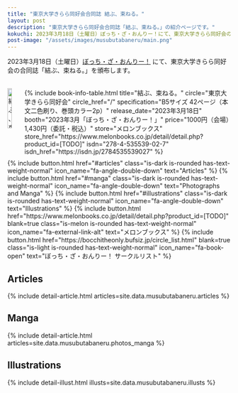 ```yaml
---
title: "東京大学きらら同好会合同誌 結ぶ、束ねる。"
layout: post
description: "東京大学きらら同好会合同誌「結ぶ、束ねる。」の紹介ページです。"
kokuchi: 2023年3月18日（土曜日）ぼっち・ざ・おんりー！にて、東京大学きらら同好会の合同誌「結ぶ、束ねる。」を頒布します。
post-image: "/assets/images/musubutabaneru/main.png"
---
```


2023年3月18日（土曜日）[ぼっち・ざ・おんりー！](https://bocchitheonly.bufsiz.jp) にて、東京大学きらら同好会の合同誌「結ぶ、束ねる。」を頒布します。

<br>
<div class="columns is-centered is-multiline">
    <div class="column is-one-fifth-desktop is-one-third-tablet">
        <a href="/assets/images/musubutabaneru/cover.png" data-lightbox="cover" data-lightbox-webp="/assets/images/musubutabaneru/cover.webp">
            <picture>
                <source type="image/webp" srcset="/assets/images/musubutabaneru/cover.webp">
                <img src="/assets/images/musubutabaneru/cover.png" alt="結ぶ、束ねる。" style="width: 75%; max-width: 250px">
            </picture>
        </a>
    </div>
    <div class="column is-half">
        {% include book-info-table.html
           title="結ぶ、束ねる。"
           circle="東京大学きらら同好会"
           circle_href="/"
           specification="B5サイズ 42ページ（本文二色刷り、巻頭カラー2p）"
           release_date="2023年3月18日"
           booth="2023年3月「ぼっち・ざ・おんりー！」"
           price="1000円（会場）　1,430円（委託・税込）"
           store="メロンブックス"
           store_href="https://www.melonbooks.co.jp/detail/detail.php?product_id=[TODO]"
           isdn="278-4-535539-02-7"
           isdn_href="https://isdn.jp/2784535539027" %}
    </div>
</div>

<div class="columns is-centered is-multiline">
    {% include button.html
       href="#articles"
       class="is-dark is-rounded has-text-weight-normal"
       icon_name="fa-angle-double-down"
       text="Articles" %}
    {% include button.html
       href="#manga"
       class="is-dark is-rounded has-text-weight-normal"
       icon_name="fa-angle-double-down"
       text="Photographs and Manga" %}
    {% include button.html
       href="#illustrations"
       class="is-dark is-rounded has-text-weight-normal"
       icon_name="fa-angle-double-down"
       text="Illustrations" %}
    {% include button.html
       href="https://www.melonbooks.co.jp/detail/detail.php?product_id=[TODO]"
       blank=true
       class="is-melon is-rounded has-text-weight-normal"
       icon_name="fa-external-link-alt"
       text="メロンブックス" %}
    {% include button.html
       href="https://bocchitheonly.bufsiz.jp/circle_list.html"
       blank=true
       class="is-light is-rounded has-text-weight-normal"
       icon_name="fa-book-open"
       text="ぼっち・ざ・おんりー！ サークルリスト" %}
</div>

## Articles

{% include detail-article.html articles=site.data.musubutabaneru.articles %}

## Manga

{% include detail-article.html articles=site.data.musubutabaneru.photos_manga %}

## Illustrations

{% include detail-illust.html illusts=site.data.musubutabaneru.illusts %}
